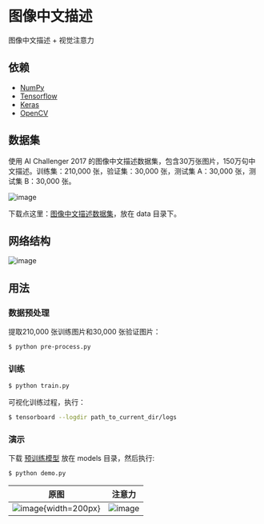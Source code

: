 # 图像中文描述

图像中文描述 + 视觉注意力

## 依赖
- [NumPy](http://docs.scipy.org/doc/numpy-1.10.1/user/install.html)
- [Tensorflow](https://www.tensorflow.org/versions/r0.8/get_started/os_setup.html)
- [Keras](https://keras.io/#installation)
- [OpenCV](https://opencv-python-tutroals.readthedocs.io/en/latest/)

## 数据集

使用 AI Challenger 2017 的图像中文描述数据集，包含30万张图片，150万句中文描述。训练集：210,000 张，验证集：30,000 张，测试集 A：30,000 张，测试集 B：30,000 张。


 ![image](https://github.com/foamliu/Image-Captioning-v2/raw/master/images/dataset.png)

下载点这里：[图像中文描述数据集](https://challenger.ai/datasets/caption)，放在 data 目录下。


## 网络结构

 ![image](https://github.com/foamliu/Image-Captioning-v2/raw/master/images/net.png)

## 用法

### 数据预处理
提取210,000 张训练图片和30,000 张验证图片：
```bash
$ python pre-process.py
```

### 训练
```bash
$ python train.py
```

可视化训练过程，执行：
```bash
$ tensorboard --logdir path_to_current_dir/logs
```

### 演示
下载 [预训练模型](https://github.com/foamliu/Image-Captioning-v2/releases/download/v1.0/model.85-0.7657.hdf5) 放在 models 目录，然后执行:

```bash
$ python demo.py
```

原图 | 注意力 |
|---|---|
|![image](https://github.com/foamliu/Image-Captioning-v2/raw/master/images/image_0.jpg){width=200px}|![image](https://github.com/foamliu/Image-Captioning-v2/raw/master/images/out_0.jpg) | 

